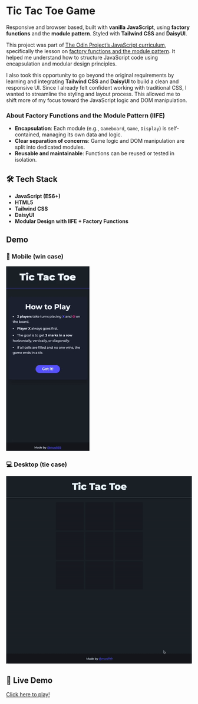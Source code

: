 # Tic Tac Toe Game

Responsive and browser based, built with **vanilla JavaScript**, using **factory functions** and the **module pattern**. Styled with **Tailwind CSS** and **DaisyUI**.

This project was part of [The Odin Project’s JavaScript curriculum](https://www.theodinproject.com/lessons/node-path-javascript-tic-tac-toe), specifically the lesson on [factory functions and the module pattern](https://www.theodinproject.com/lessons/node-path-javascript-factory-functions-and-the-module-pattern). It helped me understand how to structure JavaScript code using encapsulation and modular design principles.

I also took this opportunity to go beyond the original requirements by learning and integrating **Tailwind CSS** and **DaisyUI** to build a clean and responsive UI. Since I already felt confident working with traditional CSS, I wanted to streamline the styling and layout process. This allowed me to shift more of my focus toward the JavaScript logic and DOM manipulation.

### About Factory Functions and the Module Pattern (IIFE)

- **Encapsulation**: Each module (e.g., `Gameboard`, `Game`, `Display`) is self-contained, managing its own data and logic.
- **Clear separation of concerns**: Game logic and DOM manipulation are split into dedicated modules.
- **Reusable and maintainable**: Functions can be reused or tested in isolation.

## 🛠 Tech Stack

- **JavaScript (ES6+)**
- **HTML5**
- **Tailwind CSS**
- **DaisyUI**
- **Modular Design with IIFE + Factory Functions**

## Demo

### 📱 Mobile (win case)

![Mobile Demo](./demo/mobile.gif)

### 💻 Desktop (tie case)

![Desktop Demo](./demo/desktop.gif)

## 🔗 Live Demo

[Click here to play!](https://mosfi99.github.io/tic-tac-toe/)
